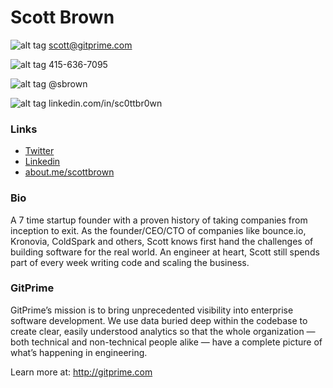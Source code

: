 # Scott Brown
![alt tag](https://raw.github.com/stbrown/BusinessCard/master/small_email_icon.gif) scott@gitprime.com

![alt tag](https://raw.github.com/stbrown/BusinessCard/master/icon_tiny_phone.gif) 415-636-7095

![alt tag](https://raw.github.com/stbrown/BusinessCard/master/icon_twitter_tiny.png) @sbrown

![alt tag](https://raw.github.com/stbrown/BusinessCard/master/linkedin_icon.gif) linkedin.com/in/sc0ttbr0wn

### Links

* [Twitter](http://twitter.com/sbrown)
* [Linkedin](http://linkedin.com/in/sc0ttbr0wn)
* [about.me/scottbrown](http://about.me/scottbrown)

### Bio

A 7 time startup founder with a proven history of taking companies from inception to exit. As the founder/CEO/CTO of companies like bounce.io, Kronovia, ColdSpark and others, Scott knows first hand the challenges of building software for the real world. An engineer at heart, Scott still spends part of every week writing code and scaling the business.

### GitPrime

GitPrime’s mission is to bring unprecedented visibility into enterprise software development. We use data buried deep within the codebase to create clear, easily understood analytics so that the whole organization — both technical and non-technical people alike — have a complete picture of what’s happening in engineering.

Learn more at: http://gitprime.com

